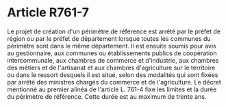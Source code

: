 # Article R761-7

Le projet de création d'un périmètre de référence est arrêté par le préfet de région ou par le préfet de département lorsque toutes les communes du périmètre sont dans le même département. Il est ensuite soumis pour avis au gestionnaire, aux communes ou établissements publics de coopération intercommunale, aux chambres de commerce et d'industrie, aux chambres des métiers et de l'artisanat et aux chambres d'agriculture sur le territoire ou dans le ressort desquels il est situé, selon des modalités qui sont fixées par arrêté des ministres chargés du commerce et de l'agriculture.   Le décret mentionné au premier alinéa de l'article L. 761-4 fixe les limites et la durée du périmètre de référence. Cette durée est au maximum de trente ans.
